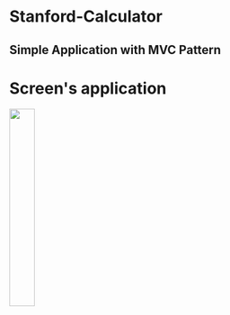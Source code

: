# Stanford-Calculator
## Simple Application with MVC Pattern

# Screen's application
<img src="https://github.com/HVLLOWe3n/Stanford-Calculator/blob/master/Stanford%20Calculator/Supporting%20Files/Assets.xcassets/Screen's/Screen%20Shot%202018-01-03%20at%2012.09.57%20AM.imageset/Screen%20Shot%202018-01-03%20at%2012.09.57%20AM.png" width="30%" height="30%"/>
